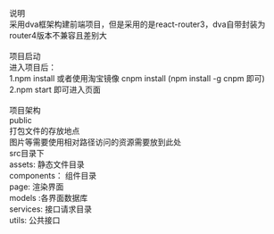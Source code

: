 说明 <br/>
采用dva框架构建前端项目，但是采用的是react-router3，dva自带封装为router4版本不兼容且差别大<br/>
<br/>
项目启动<br/>
进入项目后：<br/>
1.npm install 或者使用淘宝镜像 cnpm install (npm install -g cnpm 即可)<br/>
2.npm start 即可进入页面<br/>
<br/>
项目架构<br/>
public<br/>
打包文件的存放地点<br/>
图片等需要使用相对路径访问的资源需要放到此处<br/>
src目录下<br/>
assets: 静态文件目录<br/>
components： 组件目录<br/>
page: 渲染界面<br/>
models :各界面数据库<br/>
services: 接口请求目录<br/>
utils: 公共接口<br/>

